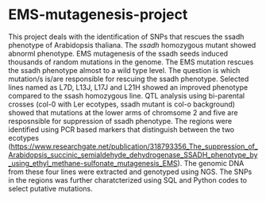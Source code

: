 # EMS-mutagenesis-project
This project deals with the identification of SNPs that rescues the ssadh phenotype of Arabidopsis thaliana. The _ssadh_ homozygous mutant showed abnorml phenotype. EMS mutagenesis of the ssadh seeds induced thousands of random mutations in the genome. The EMS mutation rescues the ssadh phenotype almost to a wild type level. The question is which mutation/s is/are responsible for rescuing the ssadh phenotype. Selected lines named as L7D, L13J, L17J and L21H showed an improved phenotype compared to the ssash homozygous line. QTL analysis using bi-parental crosses (col-0 with Ler ecotypes, ssadh mutant is col-o background) showed that mutations at the lower arms of chromsome 2 and five are resposnsible for suppression of ssadh phenotype. The regions were identified using PCR based markers that distinguish between the two ecotypes (https://www.researchgate.net/publication/318793356_The_suppression_of_Arabidopsis_succinic_semialdehyde_dehydrogenase_SSADH_phenotype_by_using_ethyl_methane-sulfonate_mutagenesis_EMS).
The genomic DNA from these four lines were extracted and genotyped using NGS. The SNPs in the regions was further charatcterized using SQL and Python codes to select putative mutations. 

